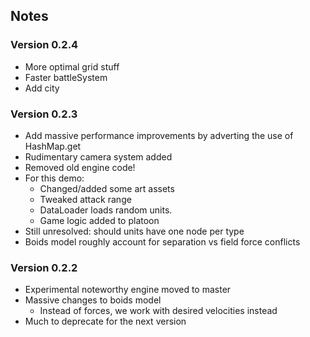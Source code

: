 ## Notes

### Version 0.2.4
- More optimal grid stuff
- Faster battleSystem
- Add city

### Version 0.2.3
- Add massive performance improvements by adverting the use of HashMap.get
- Rudimentary camera system added
- Removed old engine code!
- For this demo:
  - Changed/added some art assets
  - Tweaked attack range
  - DataLoader loads random units.
  - Game logic added to platoon
- Still unresolved: should units have one node per type
- Boids model roughly account for separation vs field force conflicts

### Version 0.2.2
- Experimental noteworthy engine moved to master
- Massive changes to boids model
  - Instead of forces, we work with desired velocities instead
- Much to deprecate for the next version
